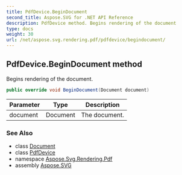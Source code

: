 ```yaml
---
title: PdfDevice.BeginDocument
second_title: Aspose.SVG for .NET API Reference
description: PdfDevice method. Begins rendering of the document
type: docs
weight: 30
url: /net/aspose.svg.rendering.pdf/pdfdevice/begindocument/
---
```

## PdfDevice.BeginDocument method

Begins rendering of the document.

```csharp
public override void BeginDocument(Document document)
```

| Parameter | Type | Description |
| --- | --- | --- |
| document | Document | The document. |

### See Also

* class [Document](../../../aspose.svg.dom/document/)
* class [PdfDevice](../)
* namespace [Aspose.Svg.Rendering.Pdf](../../pdfdevice/)
* assembly [Aspose.SVG](../../../)

